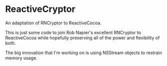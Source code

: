 ReactiveCryptor
===============

An adaptation of RNCryptor to ReactiveCocoa.

This is just some code to join Rob Napier's excellent RNCryptor to ReactiveCocoa while hopefully preserving all of the power and flexibility of both.

The big innovation that I'm working on is using NSStream objects to restrain memory usage.

